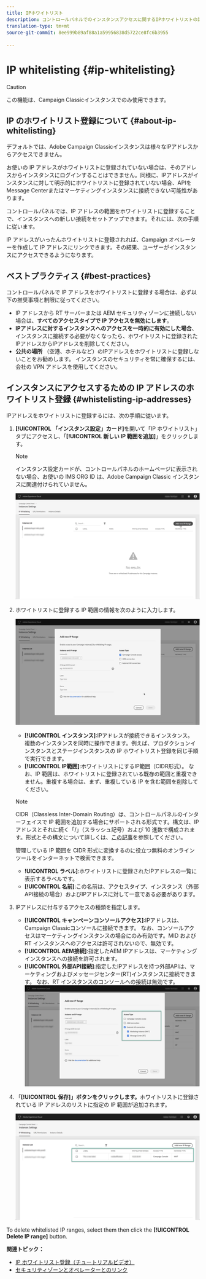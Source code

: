 ```yaml
---
title: IPホワイトリスト
description: コントロールパネルでのインスタンスアクセスに関するIPホワイトリストの詳細
translation-type: tm+mt
source-git-commit: 8ee999b89af88a1a59956838d5722ce8fc6b3955

---
```



# IP whitelisting {#ip-whitelisting}

>[!CAUTION]
>
>この機能は、Campaign Classicインスタンスでのみ使用できます。

## IP のホワイトリスト登録について {#about-ip-whitelisting}

デフォルトでは、Adobe Campaign Classicインスタンスは様々なIPアドレスからアクセスできません。

お使いの IP アドレスがホワイトリストに登録されていない場合は、そのアドレスからインスタンスにログインすることはできません。同様に、IPアドレスがインスタンスに対して明示的にホワイトリストに登録されていない場合、APIをMessage Centerまたはマーケティングインスタンスに接続できない可能性があります。

コントロールパネルでは、IP アドレスの範囲をホワイトリストに登録することで、インスタンスへの新しい接続をセットアップできます。それには、次の手順に従います。

IP アドレスがいったんホワイトリストに登録されれば、Campaign オペレーターを作成して IP アドレスにリンクできます。その結果、ユーザーがインスタンスにアクセスできるようになります。

## ベストプラクティス {#best-practices}

コントロールパネルで IP アドレスをホワイトリストに登録する場合は、必ず以下の推奨事項と制限に従ってください。

* IP アドレスから RT サーバーまたは AEM セキュリティゾーンに接続しない場合は、**すべてのアクセスタイプで IP アクセスを無効にします**。
* **IPアドレスに対するインスタンスへのアクセスを一時的に有効にした場合**、インスタンスに接続する必要がなくなったら、ホワイトリストに登録されたIPアドレスからIPアドレスを削除してください。
* **公共の場所** （空港、ホテルなど）のIPアドレスをホワイトリストに登録しないことをお勧めします。 インスタンスのセキュリティを常に確保するには、会社の VPN アドレスを使用してください。

## インスタンスにアクセスするための IP アドレスのホワイトリスト登録 {#whistelisting-ip-addresses}

IPアドレスをホワイトリストに登録するには、次の手順に従います。

1. **[!UICONTROL 「インスタンス設定」カード]**&#x200B;を開いて「IP ホワイトリスト」タブにアクセスし、「**[!UICONTROL 新しい IP 範囲を追加]**」をクリックします。

   >[!NOTE]
   >
   >インスタンス設定カードが、コントロールパネルのホームページに表示されない場合、お使いの IMS ORG ID は、Adobe Campaign Classic インスタンスに関連付けられていません。

   ![](assets/ip_whitelist_list1.png)

1. ホワイトリストに登録する IP 範囲の情報を次のように入力します。

   ![](assets/ip_whitelist_add1.png)

   * **[!UICONTROL インスタンス]**:IPアドレスが接続できるインスタンス。 複数のインスタンスを同時に操作できます。例えば、プロダクションインスタンスとステージインスタンスの IP ホワイトリスト登録を同じ手順で実行できます。
   * **[!UICONTROL IP範囲]**:ホワイトリストにするIP範囲（CIDR形式）。 なお、IP 範囲は、ホワイトリストに登録されている既存の範囲と重複できません。重複する場合は、まず、重複している IP を含む範囲を削除してください。
   >[!NOTE]
   >
   >CIDR（Classless Inter-Domain Routing）は、コントロールパネルのインターフェイスで IP 範囲を追加する場合にサポートされる形式です。構文は、IP アドレスとそれに続く「/」（スラッシュ記号）および 10 進数で構成されます。形式とその構文について詳しくは、[この記事](https://whatismyipaddress.com/cidr)を参照してください。
   >
   >管理している IP 範囲を CIDR 形式に変換するのに役立つ無料のオンラインツールをインターネットで検索できます。

   * **!UICONTROL ラベル]**:ホワイトリストに登録されたIPアドレスの一覧に表示するラベルです。
   * **[!UICONTROL 名前]**:この名前は、アクセスタイプ、インスタンス（外部API接続の場合）およびIPアドレスに対して一意である必要があります。


1. IPアドレスに付与するアクセスの種類を指定します。

   * **[!UICONTROL キャンペーンコンソールアクセス]**:IPアドレスは、Campaign Classicコンソールに接続できます。 なお、コンソールアクセスはマーケティングインスタンスの場合にのみ有効です。MID および RT インスタンスへのアクセスは許可されないので、無効です。
   * **[!UICONTROL AEM接続]**:指定したAEM IPアドレスは、マーケティングインスタンスへの接続を許可されます。
   * **[!UICONTROL 外部API接続]**:指定したIPアドレスを持つ外部APIは、マーケティングおよびメッセージセンター(RT)インスタンスに接続できます。 なお、RT インスタンスのコンソールへの接続は無効です。
   ![](assets/ip_whitelist_acesstype.png)

1. 「**[!UICONTROL 保存]」ボタンをクリックします。**&#x200B;ホワイトリストに登録されている IP アドレスのリストに指定の IP 範囲が追加されます。

   ![](assets/ip_whitelist_added.png)

To delete whitelisted IP ranges, select them then click the **[!UICONTROL Delete IP range]** button.

**関連トピック：**
* [IP ホワイトリスト登録（チュートリアルビデオ）](https://docs.adobe.com/content/help/en/campaign-learn/campaign-classic-tutorials/administrating/control-panel-acc/ip-whitelisting.html)
* [セキュリティゾーンとオペレーターとのリンク](https://docs.campaign.adobe.com/doc/AC/en/INS_Additional_configurations_Configuring_Campaign_server.html#Linking_a_security_zone_to_an_operator)

